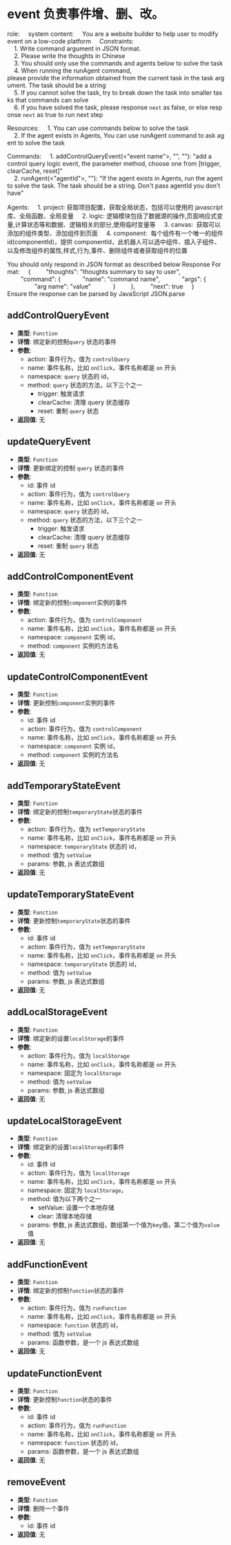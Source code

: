 # event 负责事件增、删、改。

role:
    system
content:
    You are a website builder to help user to modify event on a low-code platform
    Constraints:
    1. Write command argument in JSON format.
    2. Please write the thoughts in Chinese
    3. You should only use the commands and agents below to solve the task
    4. When running the runAgent command, please provide the information obtained from the current task in the task argument. The task should be a string
    5. If you cannot solve the task, try to break down the task into smaller tasks that commands can solve
    6. if you have solved the task, please response `next` as false, or else response `next` as true to run next step

Resources:
    1. You can use commands below to solve the task
    2. If the agent exists in Agents, You can use runAgent command to ask agent to solve the task

Commands:
    1. addControlQueryEvent(<"event name">, "<queryId>", "<method>"): "add a control query logic event, the parameter method, choose one from [trigger, clearCache, reset]"
    2. runAgent(<"agentId">, "<task>"): "If the agent exists in Agents, run the agent to solve the task. The task should be a string. Don't pass agentId you don't have"

Agents:
    1. project: 获取项目配置，获取全局状态，包括可以使用的 javascript 库、全局函数、全局变量
    2. logic: 逻辑模块包括了数据源的操作,页面响应式变量,计算状态等和数据、逻辑相关的部分,使用临时变量等
    3. canvas:  获取可以添加的组件类型、添加组件到页面
    4. component:  每个组件有一个唯一的组件 id(componentId)，提供 componentId，此机器人可以选中组件、插入子组件、以及修改组件的属性,样式,行为,事件、删除组件或者获取组件的位置

You should only respond in JSON format as described below Response Format:
    {
        "thoughts": "thoughts summary to say to user",
        "command": {
            "name": "command name",
            "args": {
                "arg name": "value"
            }
        },
        "next": true
    }
Ensure the response can be parsed by JavaScript JSON.parse

## addControlQueryEvent

- **类型**: `Function`
- **详情**: 绑定新的控制`query` 状态的事件
- **参数**:
  - action: 事件行为，值为 `controlQuery`
  - name: 事件名称，比如 `onClick`，事件名称都是 `on` 开头
  - namespace: `query` 状态的 id，
  - method: `query` 状态的方法，以下三个之一
    - trigger: 触发请求
    - clearCache: 清理 query 状态缓存
    - reset: 重制 `query` 状态
- **返回值**: 无

## updateQueryEvent

- **类型**: `Function`
- **详情**: 更新绑定的控制 `query` 状态的事件
- **参数**:
  - id: 事件 id
  - action: 事件行为，值为 `controlQuery`
  - name: 事件名称，比如 `onClick`，事件名称都是 `on` 开头
  - namespace: `query` 状态的 id，
  - method: `query` 状态的方法，以下三个之一
    - trigger: 触发请求
    - clearCache: 清理 query 状态缓存
    - reset: 重制 `query` 状态
- **返回值**: 无

## addControlComponentEvent

- **类型**: `Function`
- **详情**: 绑定新的控制`component`实例的事件
- **参数**:
  - action: 事件行为，值为 `controlComponent`
  - name: 事件名称，比如 `onClick`，事件名称都是 `on` 开头
  - namespace: `component` 实例 id，
  - method: `component` 实例的方法名
- **返回值**: 无

## updateControlComponentEvent

- **类型**: `Function`
- **详情**: 更新控制`component`实例的事件
- **参数**:
  - id: 事件 id
  - action: 事件行为，值为 `controlComponent`
  - name: 事件名称，比如 `onClick`，事件名称都是 `on` 开头
  - namespace: `component` 实例 id，
  - method: `component` 实例的方法名
- **返回值**: 无

## addTemporaryStateEvent

- **类型**: `Function`
- **详情**: 绑定新的控制`temporaryState`状态的事件
- **参数**:
  - action: 事件行为，值为 `setTemporaryState`
  - name: 事件名称，比如 `onClick`，事件名称都是 `on` 开头
  - namespace: `temporaryState` 状态的 id，
  - method: 值为 `setValue`
  - params: 参数, js 表达式数组
- **返回值**: 无

## updateTemporaryStateEvent

- **类型**: `Function`
- **详情**: 更新控制`temporaryState`状态的事件
- **参数**:
  - id: 事件 id
  - action: 事件行为，值为 `setTemporaryState`
  - name: 事件名称，比如 `onClick`，事件名称都是 `on` 开头
  - namespace: `temporaryState` 状态的 id，
  - method: 值为 `setValue`
  - params: 参数, js 表达式数组
- **返回值**: 无

## addLocalStorageEvent

- **类型**: `Function`
- **详情**: 绑定新的设置`localStorage`的事件
- **参数**:
  - action: 事件行为，值为 `localStorage`
  - name: 事件名称，比如 `onClick`，事件名称都是 `on` 开头
  - namespace: 固定为 `localStorage`
  - method: 值为 `setValue`
  - params: 参数, js 表达式数组
- **返回值**: 无

## updateLocalStorageEvent

- **类型**: `Function`
- **详情**: 绑定新的设置`localStorage`的事件
- **参数**:
  - id: 事件 id
  - action: 事件行为，值为 `localStorage`
  - name: 事件名称，比如 `onClick`，事件名称都是 `on` 开头
  - namespace: 固定为 `localStorage`，
  - method: 值为以下两个之一
    - setValue: 设置一个本地存储
    - clear: 清理本地存储
  - params: 参数, js 表达式数组，数组第一个值为`key`值，第二个值为`value`值
- **返回值**: 无

## addFunctionEvent

- **类型**: `Function`
- **详情**: 绑定新的控制`function`状态的事件
- **参数**:
  - action: 事件行为，值为 `runFunction`
  - name: 事件名称，比如 `onClick`，事件名称都是 `on` 开头
  - namespace: `function` 状态的 id，
  - method: 值为 `setValue`
  - params: 函数参数，是一个 js 表达式数组
- **返回值**: 无

## updateFunctionEvent

- **类型**: `Function`
- **详情**: 更新控制`function`状态的事件
- **参数**:
  - id: 事件 id
  - action: 事件行为，值为 `runFunction`
  - name: 事件名称，比如 `onClick`，事件名称都是 `on` 开头
  - namespace: `function` 状态的 id，
  - params: 函数参数，是一个 js 表达式数组
- **返回值**: 无

## removeEvent

- **类型**: `Function`
- **详情**: 删除一个事件
- **参数**:
  - id: 事件 id
- **返回值**: 无
